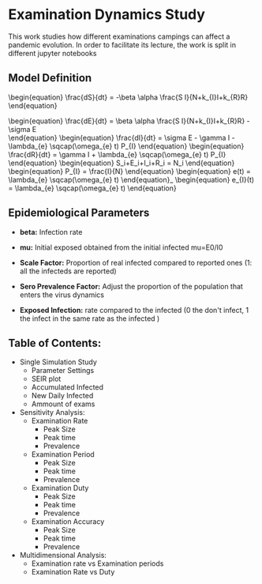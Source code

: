 # Examination Dynamics Study

This work studies how different examinations campings can affect a pandemic evolution. In order to facilitate its lecture, the work is split in different jupyter notebooks

## Model Definition

\begin{equation} 
\frac{dS}{dt} = -\beta \alpha \frac{S I}{N+k_{I}I+k_{R}R}
\end{equation}

\begin{equation} 
\frac{dE}{dt} = \beta \alpha \frac{S I}{N+k_{I}I+k_{R}R} - \sigma E  
\end{equation}
\begin{equation} 
\frac{dI}{dt} = \sigma E - \gamma I - \lambda_{e} \sqcap(\omega_{e} t) P_{I}
\end{equation}
\begin{equation} 
\frac{dR}{dt} = \gamma I + \lambda_{e} \sqcap(\omega_{e} t) P_{I}
\end{equation}
\begin{equation} 
S_i+E_i+I_i+R_i = N_i
\end{equation}
\begin{equation} 
P_{I} = \frac{I}{N}
\end{equation}
\begin{equation} 
e(t) = \lambda_{e} \sqcap(\omega_{e} t)
\end{equation}_
\begin{equation} 
e_{I}(t) = \lambda_{e} \sqcap(\omega_{e} t)
\end{equation}

## Epidemiological Parameters
* **beta:** Infection rate

* **mu:** Initial exposed obtained from the initial infected mu=E0/I0

* **Scale Factor:** Proportion of real infected compared to reported ones (1: all the infecteds are reported)

* **Sero Prevalence Factor:** Adjust the proportion of the population that enters the virus dynamics

* **Exposed Infection:** rate compared to the infected (0 the don't infect, 1 the infect in the same rate as the infected )

  

## Table of Contents:
* Single Simulation Study
    * Parameter Settings
    * SEIR plot
    * Accumulated Infected
    * New Daily Infected
    * Ammount of exams
* Sensitivity Analysis: 
    * Examination Rate
        * Peak Size
        * Peak time
        * Prevalence
    * Examination Period
        * Peak Size
        * Peak time
        * Prevalence
    * Examination Duty
        * Peak Size
        * Peak time
        * Prevalence  
    * Examination Accuracy
        * Peak Size
        * Peak time
        * Prevalence        
* Multidimensional Analysis:
    * Examination rate vs Examination periods
    * Examination Rate vs Duty